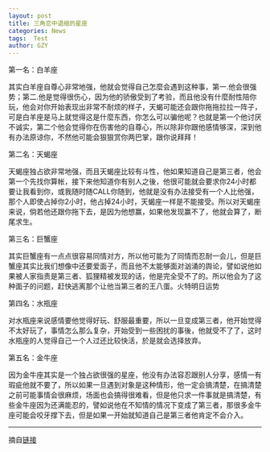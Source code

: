 ```yaml
---
layout: post
title: 三角恋中退缩的星座
categories: News
tags:  Test
author: GZY
---
```


第一名：白羊座

其实白羊座自尊心非常地强，他就会觉得自己怎麼会遇到这种事，第一.他会很强势；第二.他是觉得很伤心，因为他的骄傲受到了考验，而且他没有什麼耐性陪你玩，他会对你开始表现出非常不耐烦的样子，天蝎可能还会跟你拖拖拉拉一阵子，可是白羊座是马上就觉得这是什麼东西，你怎么可以骗他呢？也就是第一个他讨厌不诚实，第二个他会觉得你在伤害他的自尊心，所以除非你跟他感情够深，深到他有办法原谅你，不然他可能会狠狠赏你两巴掌，跟你说拜拜！

第二名：天蝎座

天蝎座独占欲非常地强，而且天蝎座比较有斗性，他如果知道自己是第三者，他会第一个先找你算帐，接下来他知道你有别人之後，他很可能就会要求你24小时都要让我看到你，或我随时随CALL你随到，他就是没有办法接受有一个人比他强，那个人即使占掉你2小时，他占掉24小时，天蝎座一样是不能接受。所以对天蝎座来说，倘若他还跟你拖下去，是因为他想赢，如果他发现赢不了，他就会算了，断尾求生。

第三名：巨蟹座

其实巨蟹座有一点点很容易同情对方，所以他可能为了同情而忍耐一会儿，但是巨蟹座其实比我们想像中还要爱面子，而且他不太能够面对汹涌的舆论，譬如说他如果被人家指责是第三者、狐狸精被发现的话，他是完全受不了的。所以他会为了这种面子的问题，赶快逃离那个让他当第三者的王八蛋。火特明日运势

第四名：水瓶座

对水瓶座来说感情要他觉得好玩、舒服最重要，所以一旦变成第三者，他开始觉得不太好玩了，事情怎么那么复杂，开始受到一些困扰的事後，他就受不了了，这时水瓶座的人觉得自己一个人过还比较快活，於是就会选择放弃。

第五名：金牛座

因为金牛座其实是一个独占欲很强的星座，他没有办法容忍跟别人分享，感情一有瑕疵他就不要了，所以如果一旦遇到对象是这种情形，他一定会搞清楚，在搞清楚之前可能事情会很麻烦，场面也会搞得很难看，但是他只求一件事就是搞清楚，有些金牛座因为还满能忍的，譬如说他在不知情的情况下变成了第三者，那很多金牛座可能会咬牙撑下去，但是如果一开始就知道自己是第三者他肯定不会介入。

*****

摘自[链接](http://astro.fashion.qq.com/a/20131130/003349.htm)